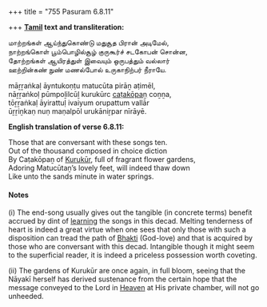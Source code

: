 +++
title = "755 Pasuram 6.8.11"

+++
**[Tamil](/definition/tamil#history "show Tamil definitions") text and transliteration:**

மாற்றங்கள் ஆய்ந்துகொண்டு மதுசூத பிரான் அடிமேல்,  
நாற்றங்கொள் பூம்பொழில்சூழ் குருகூர்ச் சடகோபன் சொன்ன,  
தோற்றங்கள் ஆயிரத்துள் இவையும் ஒருபத்தும் வல்லார்  
ஊற்றின்கண் நுண் மணல்போல் உருகாநிற்பர் நீராயே.

māṟṟaṅkaḷ āyntukoṇṭu matucūta pirāṉ aṭimēl,  
nāṟṟaṅkoḷ pūmpoḻilcūḻ kurukūrc [caṭakōpaṉ](/definition/catakopan#vaishnavism "show caṭakōpaṉ definitions") coṉṉa,  
tōṟṟaṅkaḷ āyirattuḷ ivaiyum orupattum vallār  
ūṟṟiṉkaṇ nuṇ maṇalpōl urukāniṟpar nīrāyē.

**English translation of verse 6.8.11:**

Those that are conversant with these songs ten.  
Out of the thousand composed in choice diction  
By Caṭakōpaṉ of [Kurukūr](/definition/kurukur#vaishnavism "show Kurukūr definitions"), full of fragrant flower gardens,  
Adoring Matucūtaṉ’s lovely feet, will indeed thaw down  
Like unto the sands minute in water springs.

#### Notes

\(i\) The end-song usually gives out the tangible (in concrete terms) benefit accrued by dint of [learning](/definition/learning#history "show learning definitions") the songs in this decad. Melting tenderness of heart is indeed a great virtue when one sees that only those with such a disposition can tread the path of [Bhakti](/definition/bhakti#vaishnavism "show Bhakti definitions") (God-love) and that is acquired by those who are conversant with this decad. Intangible though it might seem to the superficial reader, it is indeed a priceless possession worth coveting.

\(ii\) The gardens of Kurukūr are once again, in full bloom, seeing that the Nāyakī herself has derived sustenance from the certain hope that the message conveyed to the Lord in [Heaven](/definition/heaven#history "show Heaven definitions") at His private chamber, will not go unheeded.


